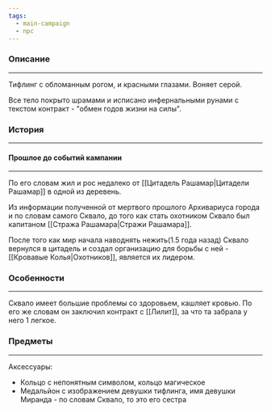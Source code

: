 ```yaml
---
tags:
  - main-campaign
  - npc
---
```

### Описание
---
Тифлинг с обломанным рогом, и красными глазами. Воняет серой.  

Все тело покрыто шрамами и исписано инфернальными рунами с текстом контракт - "обмен годов жизни на силы". 

### История
---
#### Прошлое до событий кампании
---
По его словам жил и рос недалеко от [[Цитадель Рашамар|Цитадели Рашамар]] в одной из деревень.  

Из информации полученной от мертвого прошлого Архивариуса города и по словам самого Сквало, до того как стать охотником Сквало был капитаном [[Стража Рашамара|Стражи Рашамара]].  

После того как мир начала наводнять нежить(1.5 года назад) Сквало вернулся в цитадель и создал организацию для борьбы с ней - [[Кровавые Колья|Охотников]], является их лидером.  

### Особенности
---
Сквало имеет большие проблемы со здоровьем, кашляет кровью. По его же словам он заключил контракт с [[Лилит]], за что та забрала у него 1 легкое.  

### Предметы
---
Аксессуары:

- Кольцо с непонятным символом, кольцо магическое  
- Медальйон с изображением девушки тифлинга, имя девушки Миранда - по словам Сквало, то это его сестра  